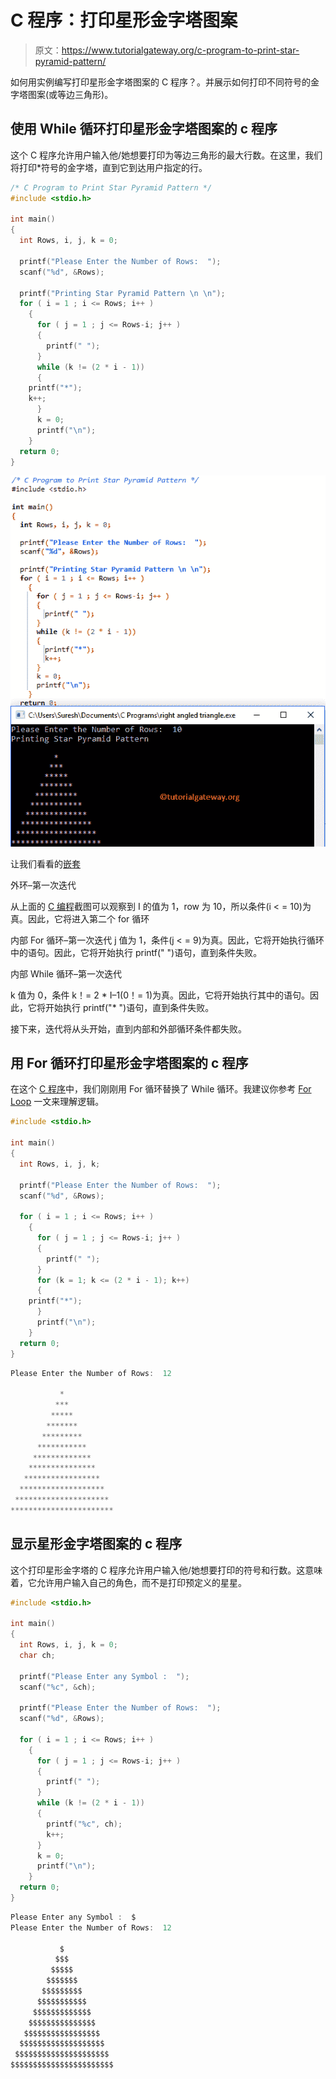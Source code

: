 # C 程序：打印星形金字塔图案

> 原文：<https://www.tutorialgateway.org/c-program-to-print-star-pyramid-pattern/>

如何用实例编写打印星形金字塔图案的 C 程序？。并展示如何打印不同符号的金字塔图案(或等边三角形)。

## 使用 While 循环打印星形金字塔图案的 c 程序

这个 C 程序允许用户输入他/她想要打印为等边三角形的最大行数。在这里，我们将打印*符号的金字塔，直到它到达用户指定的行。

```c
/* C Program to Print Star Pyramid Pattern */
#include <stdio.h>

int main() 
{
  int Rows, i, j, k = 0;

  printf("Please Enter the Number of Rows:  ");
  scanf("%d", &Rows);

  printf("Printing Star Pyramid Pattern \n \n");
  for ( i = 1 ; i <= Rows; i++ ) 
    {
      for ( j = 1 ; j <= Rows-i; j++ ) 
      {
      	printf(" ");    	
      }
      while (k != (2 * i - 1))
      {
  	printf("*"); 
  	k++;
      }
      k = 0;
      printf("\n");
    }
  return 0;
}
```

![C Program to Print Star Pyramid Pattern 1](img/43ff6f14b681f306fc2130740925dc4d.png)

让我们看看的[嵌套](https://www.tutorialgateway.org/for-loop-in-c-programming/)

外环–第一次迭代

从上面的 [C 编程](https://www.tutorialgateway.org/c-programming/)截图可以观察到 I 的值为 1，row 为 10，所以条件(i < = 10)为真。因此，它将进入第二个 for 循环

内部 For 循环–第一次迭代
j 值为 1，条件(j < = 9)为真。因此，它将开始执行循环中的语句。因此，它将开始执行 printf(" ")语句，直到条件失败。

内部 While 循环–第一次迭代

k 值为 0，条件 k！= 2 * I–1(0！= 1)为真。因此，它将开始执行其中的语句。因此，它将开始执行 printf("* ")语句，直到条件失败。

接下来，迭代将从头开始，直到内部和外部循环条件都失败。

## 用 For 循环打印星形金字塔图案的 c 程序

在这个 [C 程序](https://www.tutorialgateway.org/c-programming-examples/)中，我们刚刚用 For 循环替换了 While 循环。我建议你参考 [For Loop](https://www.tutorialgateway.org/for-loop-in-c-programming/) 一文来理解逻辑。

```c
#include <stdio.h>

int main() 
{
  int Rows, i, j, k;

  printf("Please Enter the Number of Rows:  ");
  scanf("%d", &Rows);

  for ( i = 1 ; i <= Rows; i++ ) 
    {
      for ( j = 1 ; j <= Rows-i; j++ ) 
      {
      	printf(" ");    	
      }
      for (k = 1; k <= (2 * i - 1); k++)
      {
   	printf("*"); 
      }
      printf("\n");
    }
  return 0;
}
```

```c
Please Enter the Number of Rows:  12

           *
          ***
         *****
        *******
       *********
      ***********
     *************
    ***************
   *****************
  *******************
 *********************
***********************
```

## 显示星形金字塔图案的 c 程序

这个打印星形金字塔的 C 程序允许用户输入他/她想要打印的符号和行数。这意味着，它允许用户输入自己的角色，而不是打印预定义的星星。

```c
#include <stdio.h>

int main() 
{
  int Rows, i, j, k = 0;
  char ch;

  printf("Please Enter any Symbol :  ");
  scanf("%c", &ch);  

  printf("Please Enter the Number of Rows:  ");
  scanf("%d", &Rows);

  for ( i = 1 ; i <= Rows; i++ ) 
    {
      for ( j = 1 ; j <= Rows-i; j++ ) 
      {
      	printf(" ");    	
	  }
	  while (k != (2 * i - 1))
	  {
	  	printf("%c", ch); 
	  	k++;
	  }
	  k = 0;
      printf("\n");
    }
  return 0;
}
```

```c
Please Enter any Symbol :  $
Please Enter the Number of Rows:  12

           $
          $$$
         $$$$$
        $$$$$$$
       $$$$$$$$$
      $$$$$$$$$$$
     $$$$$$$$$$$$$
    $$$$$$$$$$$$$$$
   $$$$$$$$$$$$$$$$$
  $$$$$$$$$$$$$$$$$$$
 $$$$$$$$$$$$$$$$$$$$$
$$$$$$$$$$$$$$$$$$$$$$$
```